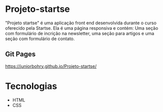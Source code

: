 ﻿# Projeto-startse
"Projeto startse" é uma aplicação front end desenvolvida durante o curso oferecido pela Startse. Ela é uma página responsiva e contém: Uma seção com formulário de incrição na newsletter, uma seção para artigos e uma seção com formulário de contato.

## Git Pages
https://juniorbohry.github.io/Projeto-startse/

# Tecnologias
- HTML
- CSS

